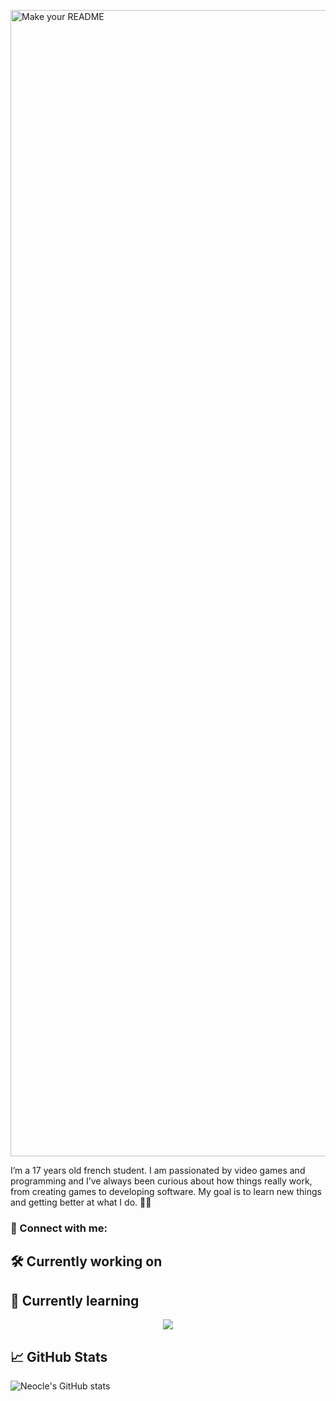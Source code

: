 <p align=”center”>
<img width="1834" alt="Make your README" src="https://github.com/user-attachments/assets/9e0af2cd-9244-4d5a-8f0b-a2b65812e554" />
</p>

I’m a 17 years old french student. I am passionated by video games and programming and I’ve always been curious about how things really work, from creating games to developing software. My goal is to learn new things and getting better at what I do. 💪💪

### 🔗 Connect with me:


## 🛠️ Currently working on


## 📖 Currently learning
<p align="center">
  <a href="https://skillicons.dev">
    <img src="https://skillicons.dev/icons?i=cplusplus" />
  </a>
</p>


## 📈 GitHub Stats 
![Neocle's GitHub stats](https://github-readme-stats.vercel.app/api?username=Neocle&theme=prussian&show_icons=true)
